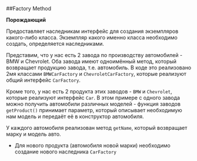 ##Factory Method

**Порождающий**

Предоставляет наследникам интерфейс для создания экземпляров какого-либо класса. Экземпляр какого именно класса
необходимо создать, определяется наследниками.

Представим, что у нас есть 2 завода по производству автомобилей - BMW и Chevrolet. Оба завода имеют одноимённый метод,
который возвращает продукцию завода, т.е. автомобиль. В коде это реализовано 2мя классами `BMWCarFactory` и
`ChevroletCarFactory`, которые реализуют общий интерфейс `CarFactory`.
 
Кроме того, у нас есть 2 продукта этих заводов - `BMW` и `Chevrolet`, которые реализуют интерфейс `Car`. В этом примере
с одного завода можно получить автомобили различных моделей - функция заводов `getProduct()` принимает параметр, который
описывает необходимую нам модель и передаёт её в конструктор автомобиля.

У каждого автомобиля реализован метод `getName`, который возвращает марку и модель авто.

* Для нового продукта (автомобиля новой марки) необходимо создание нового наследника `CarFactory`
